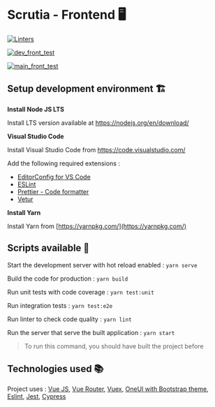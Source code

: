 # Scrutia - Frontend :desktop_computer:

[![Linters](https://github.com/AloisChristen/Scrutia/actions/workflows/linter.yml/badge.svg)](https://github.com/AloisChristen/Scrutia/actions/workflows/linter.yml)

[![dev_front_test](https://github.com/AloisChristen/Scrutia/actions/workflows/dev_front_test.yml/badge.svg)](https://github.com/AloisChristen/Scrutia/actions/workflows/dev_front_test.yml)

[![main_front_test](https://github.com/AloisChristen/Scrutia/actions/workflows/main_front_test.yml/badge.svg)](https://github.com/AloisChristen/Scrutia/actions/workflows/main_front_test.yml)

## Setup development environment :building_construction:

**Install Node JS LTS**

Install LTS version available at https://nodejs.org/en/download/

**Visual Studio Code**

Install Visual Studio Code from https://code.visualstudio.com/

Add the following required extensions :

- [EditorConfig for VS Code](https://marketplace.visualstudio.com/items?itemName=EditorConfig.EditorConfig)
- [ESLint](https://marketplace.visualstudio.com/items?itemName=dbaeumer.vscode-eslint)
- [Prettier - Code formatter](https://marketplace.visualstudio.com/items?itemName=esbenp.prettier-vscode)
- [Vetur](https://marketplace.visualstudio.com/items?itemName=octref.vetur)

**Install Yarn**

Install Yarn from [https://yarnpkg.com/](https://yarnpkg.com/) 

## Scripts available :runner:

Start the development server with hot reload enabled : `yarn serve`

Build the code for production : `yarn build`

Run unit tests with code coverage : `yarn test:unit`

Run integration tests : `yarn test:e2e`

Run linter to check code quality : `yarn lint`

Run the server that serve the built application : `yarn start`

> To run this command, you should have built the project before

## Technologies used :books:

Project uses : [Vue JS](https://vuejs.org/), [Vue Router](https://router.vuejs.org/), [Vuex](https://vuex.vuejs.org/), [OneUI with Bootstrap theme](https://demo.pixelcave.com/oneui/), [Eslint](https://eslint.org/), [Jest](https://jestjs.io/fr/), [Cypress](https://go.cypress.io/)
